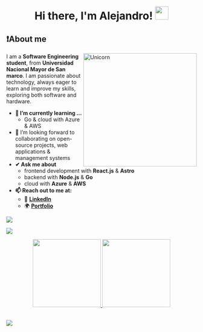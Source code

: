 <h1 align="center"><b>Hi there, I'm Alejandro! </b><img src="https://media.giphy.com/media/hvRJCLFzcasrR4ia7z/giphy.gif" width="35"></h1>



<h2>❗About me</h2>
<img align="right" width=300px alt="Unicorn" src="https://github.com/Adam-pw/Adam-pw/blob/main/animation_500_kxa883sd.gif?raw=true" />

I am a <strong>Software Engineering student</strong>, from <strong>Universidad Nacional Mayor de San marco</strong>.
I am passionate about technology, always eager to learn and improve my skills, exploring both software and hardware.
- <strong>🌱 I’m currently learning ...</strong>
  - Go & cloud with Azure & AWS 
- 👯 I’m looking forward to collaborating on open-source projects, web applications & management systems
- <strong>✔ Ask me about</strong>
  - frontend development with **React.js** & **Astro**
  - backend with **Node.js** & **Go**
  - cloud with **Azure** & **AWS**   
- <strong>📫 Reach out to me at: </strong> 
  - 📩 **[LinkedIn](https://www.linkedin.com/in/alejandro-padillaa)**  
  - 🌍 **[Portfolio](https://alem.codes)**

![](https://komarev.com/ghpvc/?username=alejpaa&base=1000)


<img src="https://user-images.githubusercontent.com/73097560/115834477-dbab4500-a447-11eb-908a-139a6edaec5c.gif">



<br>


<p align="center">
  <a href="https://github.com/alejpaa">
    <img height="180em" src="https://github-readme-stats-eight-theta.vercel.app/api?username=alejpaa&show_icons=true&theme=algolia&include_all_commits=true&count_private=true"/>
  </a>
  <a href="https://github.com/alejpaa">
    <img height="180em" src="https://github-readme-stats-eight-theta.vercel.app/api/top-langs/?username=alejpaa&hide=jupyter%20notebook,plpgsql&layout=compact&langs_count=10&theme=algolia"/>
  </a>
</p>

</div>

<br>

<img src="https://user-images.githubusercontent.com/73097560/115834477-dbab4500-a447-11eb-908a-139a6edaec5c.gif">

<!--
**alejpaa/alejpaa** is a ✨ _special_ ✨ repository because its `README.md` (this file) appears on your GitHub profile.

Here are some ideas to get you started:

- 🔭 I’m currently working on ...
- 🌱 I’m currently learning ...
- 👯 I’m looking to collaborate on ...
- 🤔 I’m looking for help with ...
- 💬 Ask me about ...
- 📫 How to reach me: ...
- 😄 Pronouns: ...
- ⚡ Fun fact: ...
-->
